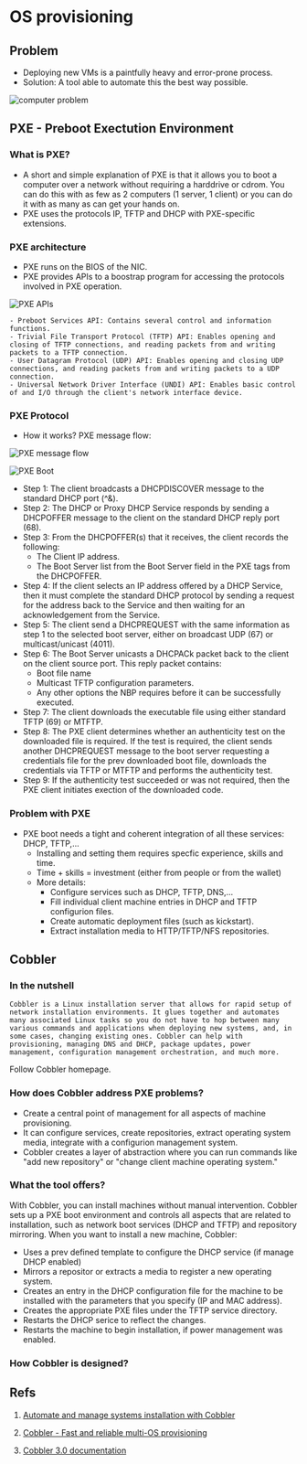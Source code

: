 # OS provisioning

## Problem

- Deploying new VMs is a paintfully heavy and error-prone process.
- Solution: A tool able to automate this the best way possible.

![computer problem](./imgs/computer_problems.png)

## PXE - Preboot Exectution Environment

### What is PXE?

- A short and simple explanation of PXE is that it allows you to boot a computer over a network without requiring a harddrive or cdrom. You can do this with as few as 2 computers (1 server, 1 client) or you can do it with as many as can get your hands on.
- PXE uses the protocols IP, TFTP and DHCP with PXE-specific extensions.

### PXE architecture

- PXE runs on the BIOS of the NIC.
- PXE provides APIs to a boostrap program for accessing the protocols involved in PXE operation.

![PXE APIs](./imgs/PXE_APIs.png)

    - Preboot Services API: Contains several control and information functions.
    - Trivial File Transport Protocol (TFTP) API: Enables opening and closing of TFTP connections, and reading packets from and writing packets to a TFTP connection.
    - User Datagram Protocol (UDP) API: Enables opening and closing UDP connections, and reading packets from and writing packets to a UDP connection.
    - Universal Network Driver Interface (UNDI) API: Enables basic control of and I/O through the client's network interface device.

### PXE Protocol

- How it works? PXE message flow:

![PXE message flow](./imgs/PXE_message_flow.jpg)

![PXE Boot](./imgs/PXE_Boot.png)

- Step 1: The client broadcasts a DHCPDISCOVER message to the standard DHCP port (^&).
- Step 2: The DHCP or Proxy DHCP Service responds by sending a DHCPOFFER message to the client on the standard DHCP reply port (68).
- Step 3: From the DHCPOFFER(s) that it receives, the client records the following:
  - The Client IP address.
  - The Boot Server list from the Boot Server field in the PXE tags from the DHCPOFFER.
- Step 4: If the client selects an IP address offered by a DHCP Service, then it must complete the standard DHCP protocol by sending a request for the address back to the Service and then waiting for an acknowledgement from the Service.
- Step 5: The client send a DHCPREQUEST with the same information as step 1 to the selected boot server, either on broadcast UDP (67) or multicast/unicast (4011).
- Step 6: The Boot Server unicasts a DHCPACk packet back to the client on the client source port. This reply packet contains:
  - Boot file name
  - Multicast TFTP configuration parameters.
  - Any other options the NBP requires before it can be successfully executed.
- Step 7: The client downloads the executable file using either standard TFTP (69) or MTFTP.
- Step 8: The PXE client determines whether an authenticity test on the downloaded file is required. If the test is required, the client sends another DHCPREQUEST message to the boot server requesting a credentials file for the prev downloaded boot file, downloads the credentials via TFTP or MTFTP and performs the authenticity test.
- Step 9: If the authenticity test succeeded or was not required, then the PXE client initiates exection of the downloaded code.

### Problem with PXE

- PXE boot needs a tight and coherent integration of all these services: DHCP, TFTP,...
  - Installing and setting them requires specfic experience, skills and time.
  - Time + skills = investment (either from people or from the wallet)
  - More details:
    - Configure services such as DHCP, TFTP, DNS,...
    - Fill individual client machine entries in DHCP and TFTP configurion files.
    - Create automatic deployment files (such as kickstart).
    - Extract installation media to HTTP/TFTP/NFS repositories.

## Cobbler

### In the nutshell

```
Cobbler is a Linux installation server that allows for rapid setup of network installation environments. It glues together and automates many associated Linux tasks so you do not have to hop between many various commands and applications when deploying new systems, and, in some cases, changing existing ones. Cobbler can help with provisioning, managing DNS and DHCP, package updates, power management, configuration management orchestration, and much more.
```

Follow Cobbler homepage.

### How does Cobbler address PXE problems?

- Create a central point of management for all aspects of machine provisioning.
- It can configure services, create repositories, extract operating system media, integrate with a configurion management system.
- Cobbler creates a layer of abstraction where you can run commands like "add new repository" or "change client machine operating system."

### What the tool offers?

With Cobbler, you can install machines without manual intervention. Cobbler sets up a PXE boot environment and controls all aspects that are related to installation, such as network boot services (DHCP and TFTP) and repository mirroring. When you want to install a new machine, Cobbler:

- Uses a prev defined template to configure the DHCP service (if manage DHCP enabled)
- Mirrors a repositor or extracts a media to register a new operating system.
- Creates an entry in the DHCP configuration file for the machine to be installed with the parameters that you specify (IP and MAC address).
- Creates the appropriate PXE files under the TFTP service directory.
- Restarts the DHCP serice to reflect the changes.
- Restarts the machine to begin installation, if power management was enabled.

### How Cobbler is designed?

## Refs

1. [Automate and manage systems installation with Cobbler](https://www.ibm.com/developerworks/library/l-cobbler/)

2. [Cobbler - Fast and reliable multi-OS provisioning](https://www.slideshare.net/normation/cobbler-fast-and-reliable-multios-provisioning)

3. [Cobbler 3.0 documentation](./cobbler.pdf)
